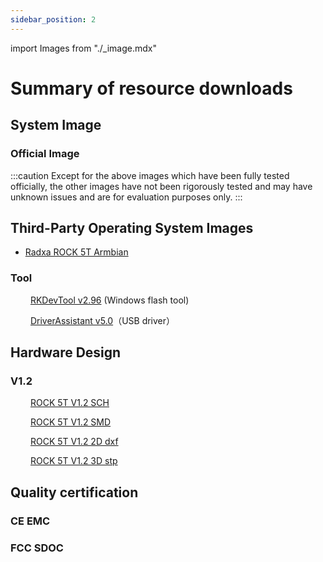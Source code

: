```yaml
---
sidebar_position: 2
---
```


import Images from "./\_image.mdx"

# Summary of resource downloads

## System Image

### Official Image

<Images loader={true} rock5t_system_img_61={true}  spi_img={false} android12_update={true} android12_gpt={true}  />

:::caution
Except for the above images which have been fully tested officially, the other images have not been rigorously tested and may have unknown issues and are for evaluation purposes only.
:::

## Third-Party Operating System Images

- [Radxa ROCK 5T Armbian](https://www.armbian.com/radxa-rock-5t/)

### Tool

&emsp;&emsp; [RKDevTool v2.96](https://dl.radxa.com/tools/windows/RKDevTool_Release_v2.96_zh.zip) (Windows flash tool)

&emsp;&emsp; [DriverAssistant v5.0](https://dl.radxa.com/tools/windows/DriverAssitant_v5.0.zip)（USB driver）

## Hardware Design

### V1.2

&emsp;&emsp; [ROCK 5T V1.2 SCH](https://dl.radxa.com/rock5/5t/docs/hw/radxa_rock5t_schematic_v1.2_20250109.pdf)

&emsp;&emsp; [ROCK 5T V1.2 SMD](https://dl.radxa.com/rock5/5t/docs/hw/radxa_rock5t_components_placement_map_v1.2_20250109.pdf)

&emsp;&emsp; [ROCK 5T V1.2 2D dxf](https://dl.radxa.com/rock5/5t/docs/hw/radxa_rock5t_2d_dxf_v1.2.zip)

&emsp;&emsp; [ROCK 5T V1.2 3D stp](https://dl.radxa.com/rock5/5t/docs/hw/radxa_rock5t_3d_pcba_stp_v1.2_20250207.zip)

## Quality certification

### CE EMC

### FCC SDOC
